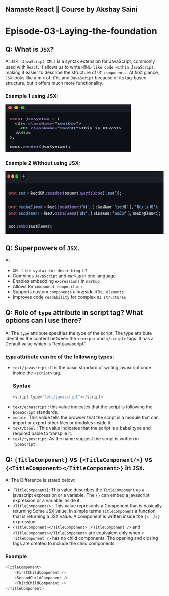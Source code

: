 ## Namaste React 🚀 Course by Akshay Saini

# Episode-03-Laying-the-foundation

## Q: What is `JSX`?

A: `JSX (JavaScript XML)` is a syntax extension for JavaScript, commonly used with `React`. It allows us to write `HTML-like code within JavaScript`, making it easier to describe the structure of `UI components`. At first glance, `JSX` looks like a mix of `HTML` and `JavaScript` because of its tag-based structure, but it offers much more functionality.


### Example 1 using JSX:
<img src="../Assets/Picture2.png" width="400" height="150" alt="Description of Picture1">

### Example 2 Without using JSX:
<img src="../Assets/Picture1.png" width="700" height="200" alt="Description of Picture2">

## Q: Superpowers of `JSX`.

A:
- `XML-like syntax for describing UI`
- Combines `JavaScript` and `markup` in one language
- Enables embedding `expressions` in `markup`
- Allows for `component composition`
- Supports custom `components` alongside `HTML elements`
- Improves code `readability` for complex `UI structures`

## Q: Role of `type` attribute in script tag? What options can I use there?

A: The `type` attribute specifies the type of the script. The type attribute identifies the content between the `<script>` and `</script>` tags. It has a Default value which is “text/javascript”.

### `type` attribute can be of the following types:

- `text/javascript` : It is the basic standard of writing javascript code inside the `<script>` tag.
  ### Syntax
  ```js
  <script type="text/javascript"></script>
  ```
- `text/ecmascript` : this value indicates that the script is following the `EcmaScript` standards.
- `module`: This value tells the browser that the script is a module that can import or export other files or modules inside it.
- `text/babel` : This value indicates that the script is a babel type and required bable to transpile it.
- `text/typescript`: As the name suggest the script is written in `TypeScript`.

## Q: `{TitleComponent}` vs `{<TitleComponent/>}` vs `{<TitleComponent></TitleComponent>}` in `JSX`.

A: The Difference is stated below:

- `{TitleComponent}`: This value describes the `TitleComponent` as a javascript expression or a variable.
  The `{}` can embed a javascript expression or a variable inside it.
- `<TitleComponent/>` : This value represents a Component that is basically returning Some JSX value. In simple terms `TitleComponent` a function that is returning a JSX value.
  A component is written inside the `{<  />}` expression.
- `<TitleComponent></TitleComponent>` : `<TitleComponent />` and `<TitleComponent></TitleComponent>` are equivalent only when `< TitleComponent />` has no child components. The opening and closing tags are created to include the child components.

### Example

```js
<TitleComponent>
    <FirstChildComponent />
    <SecondChildComponent />
    <ThirdChildComponent />
</TitleComponent>
```
